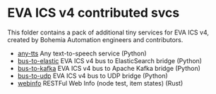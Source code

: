 # EVA ICS v4 contributed svcs

This folder contains a pack of additional tiny services for EVA ICS v4, created
by Bohemia Automation engineers and contributors.

* [any-tts](./any-tts) Any text-to-speech service (Python)
* [bus-to-elastic](./bus-to-elastic) EVA ICS v4 bus to ElasticSearch bridge (Python)
* [bus-to-kafka](./bus-to-kafka) EVA ICS v4 bus to Apache Kafka bridge (Python)
* [bus-to-udp](./bus-to-udp) EVA ICS v4 bus to UDP bridge (Python)
* [webinfo](./webinfo) RESTFul Web Info (node test, item states) (Rust)
